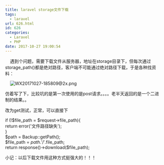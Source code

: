 ```yaml
---
title: laravel storage文件下载
tags:
  - laravel
url: 626.html
id: 626
categories:
  - Laravel
  - PHP
date: 2017-10-27 19:00:54
---
```


    遇到个问题，需要下载文件从服务器，地址在storage目录下，但每次通过storage_path()都是绝对路径，客户端不可能通过绝对路径下载，于是各种找资料：

    ![WX20171027-185809@2x.png](/ueditor/php/upload/image/20171027/1509101866390844.png "1509101866390844.png")

仿着写了下，比较坑的是第一次使用的是post请求。。。。老半天返回的是一个二进制的结果。。

改为get测试，正常，可以直接下

if (!$file_path = $request->file_path){  
 return error('文件路径缺失');  
}  
$path = Backup::getPath();  
$file_path = $path.'/'.$file_path;  
return response()->download($file_path);

小记：以后下载文件用这种方式挺强大的！！！